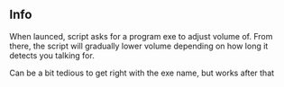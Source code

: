 ## Info

When launced, script asks for a program exe to adjust volume of.
From there, the script will gradually lower volume depending on how long it detects you talking for.

Can be a bit tedious to get right with the exe name, but works after that